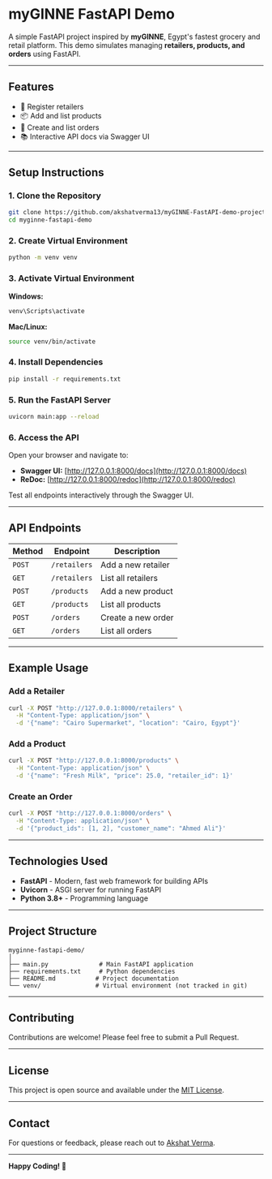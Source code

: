 # myGINNE FastAPI Demo

A simple FastAPI project inspired by **myGINNE**, Egypt's fastest grocery and retail platform. This demo simulates managing **retailers, products, and orders** using FastAPI.

---

## Features

- 🏪 Register retailers
- 📦 Add and list products
- 🛒 Create and list orders
- 📚 Interactive API docs via Swagger UI

---

## Setup Instructions

### 1. Clone the Repository

```bash
git clone https://github.com/akshatverma13/myGINNE-FastAPI-demo-project.git
cd myginne-fastapi-demo
```

### 2. Create Virtual Environment

```bash
python -m venv venv
```

### 3. Activate Virtual Environment

**Windows:**
```bash
venv\Scripts\activate
```

**Mac/Linux:**
```bash
source venv/bin/activate
```

### 4. Install Dependencies

```bash
pip install -r requirements.txt
```

### 5. Run the FastAPI Server

```bash
uvicorn main:app --reload
```

### 6. Access the API

Open your browser and navigate to:
- **Swagger UI:** [http://127.0.0.1:8000/docs](http://127.0.0.1:8000/docs)
- **ReDoc:** [http://127.0.0.1:8000/redoc](http://127.0.0.1:8000/redoc)

Test all endpoints interactively through the Swagger UI.

---

## API Endpoints

| Method | Endpoint | Description |
|--------|----------|-------------|
| `POST` | `/retailers` | Add a new retailer |
| `GET` | `/retailers` | List all retailers |
| `POST` | `/products` | Add a new product |
| `GET` | `/products` | List all products |
| `POST` | `/orders` | Create a new order |
| `GET` | `/orders` | List all orders |

---

## Example Usage

### Add a Retailer

```bash
curl -X POST "http://127.0.0.1:8000/retailers" \
  -H "Content-Type: application/json" \
  -d '{"name": "Cairo Supermarket", "location": "Cairo, Egypt"}'
```

### Add a Product

```bash
curl -X POST "http://127.0.0.1:8000/products" \
  -H "Content-Type: application/json" \
  -d '{"name": "Fresh Milk", "price": 25.0, "retailer_id": 1}'
```

### Create an Order

```bash
curl -X POST "http://127.0.0.1:8000/orders" \
  -H "Content-Type: application/json" \
  -d '{"product_ids": [1, 2], "customer_name": "Ahmed Ali"}'
```

---

## Technologies Used

- **FastAPI** - Modern, fast web framework for building APIs
- **Uvicorn** - ASGI server for running FastAPI
- **Python 3.8+** - Programming language

---

## Project Structure

```
myginne-fastapi-demo/
│
├── main.py              # Main FastAPI application
├── requirements.txt     # Python dependencies
├── README.md           # Project documentation
└── venv/               # Virtual environment (not tracked in git)
```

---

## Contributing

Contributions are welcome! Please feel free to submit a Pull Request.

---

## License

This project is open source and available under the [MIT License](LICENSE).

---

## Contact

For questions or feedback, please reach out to [Akshat Verma](https://github.com/akshatverma13).

---

**Happy Coding! 🚀**
